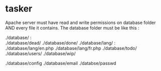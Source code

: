 # tasker

<p>Apache server must have read and write permissions on database folder AND every file it contains.
The database folder must be like this :</p>

./database/ :<br/>
  ./database/dead/
  ./database/done/
  ./database/lang/ :
    ./database/lang/en.php
    ./database/lang/fr.php
  ./database/todo/
  ./database/users/
  ./database/wip/
  
  ./database/config
  ./database/email
  ./databse/passwd

